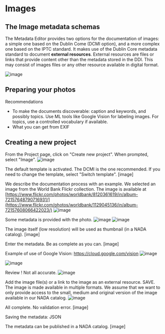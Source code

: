 # Images

## The Image metadata schemas

The Metadata Editor provides two options for the documentation of images: a simple one based on the Dublin Come (DCMI option), and a more complex one based on the IPTC standard. It makes use of the Dublin Core metadata standard to document **external resources**. External resources are files or links that provide content other than the metadata stored in the DDI. This may consist of images files or any other resource available in digital format.



![image](https://user-images.githubusercontent.com/35276300/216645466-4d9af121-1cab-4e1d-8b92-bb7d038b0964.png)


## Preparing your photos

Recommendations

- To make the documents discoverable: caption and keywords, and possibly topics. Use ML tools like Google Vision for labeling images. For topics, use a controlled vocabulary if available.
- What you can get from EXIF

## Creating a new project

From the Project page, click on "Create new project". When prompted, select "Image".
![image](https://user-images.githubusercontent.com/35276300/216628250-5427e25d-6064-4b27-9c32-ac5edca22f50.png)

The default template is activated. The DCMI is the one recommended. If you need to change the template, select "Switch template".
[image]

We describe the documentation process with an example. We selected an image from the World Bank Flickr collection. The image is available at [https://www.flickr.com/photos/worldbank/8120361619/in/album-72157648790716931/](https://www.flickr.com/photos/worldbank/1129045136/in/album-72157608066422023/)
![image](https://user-images.githubusercontent.com/35276300/216649118-10c7030f-ff77-4782-a04e-875ceadc58bb.png)

Some metadata is provided with the photo.
![image](https://user-images.githubusercontent.com/35276300/216649278-fd13571a-7cd5-4970-b684-b0c04e4f2a1d.png)
![image](https://user-images.githubusercontent.com/35276300/216649380-2ed6da5d-0795-4c67-862c-39e852cfb8ef.png)


The image itself (low resolution) will be used as thumbnail (in a NADA catalog). 
[image]

Enter the metadata. Be as complete as you can.
[image]

Example of use of Google Vision:
https://cloud.google.com/vision
![image](https://user-images.githubusercontent.com/35276300/216649741-a3ea08ed-d30d-4f53-8824-28b54a980d42.png)

![image](https://user-images.githubusercontent.com/35276300/216650120-5c5146c8-7e2d-4b12-b07e-eb25121f2095.png)

Review ! Not all accurate.
![image](https://user-images.githubusercontent.com/35276300/216650257-1ebf6baf-494d-4391-b87e-aefc03187b7d.png)


Add the image file(s) or a link to the image as an external resource. SAVE.
The image is made available in multiple formats. We assume that we want to only provide access to the small, medium and original version of the image available in our NADA catalog.
![image](https://user-images.githubusercontent.com/35276300/216649633-3b6274df-ec3e-4cf0-85a8-59f656f29222.png)

All complete. No validation error.
[image]

Saving the metadata:
JSON

The metadata can be published in a NADA catalog. 
[image]


